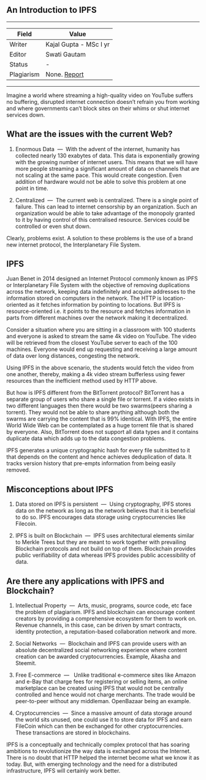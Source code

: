## An Introduction to IPFS

---
| Field | Value |
|----|----|
| Writer | Kajal Gupta - MSc I yr|
| Editor | Swati Gautam			   |
| Status | -                       |
| Plagiarism| None. [Report](./plag-reports/plag-ipfs.pdf) | 

---

Imagine a world where streaming a high-quality video on YouTube suffers no buffering, disrupted internet connection doesn’t refrain you from working and where governments can’t block sites on their whims or
shut internet services down.

## What are the issues with the current Web?

1. Enormous Data ​ — ​ With the advent of the internet, humanity has collected nearly 130 exabytes of data. This data is exponentially growing with the growing number of internet
users. This means that we will have more people streaming a significant amount of data on channels that are not scaling at the same pace. This would create congestion. Even addition of hardware would not be able to solve this problem at one point in time.

2. Centralized ​ — ​ The current web is centralized. There is a single point of failure. This can lead to internet censorship by an organization. Such an organization would be able to take advantage of the monopoly granted to it by having control of this centralised resource. Services could be controlled or even shut down.

Clearly, problems exist. A solution to these problems is the use of a brand new internet protocol, the Interplanetary File System.

## IPFS

Juan Benet in 2014 designed an Internet Protocol commonly known as IPFS or Interplanetary File System with the objective of removing duplications across the network, keeping data indefinitely and acquire addresses to the information stored on computers in the network. The HTTP is location-oriented as it fetches information by pointing to locations. But IPFS is resource-oriented i.e. it points to the resource and fetches information in parts from different machines over the network making it decentralized.

Consider a situation where you are sitting in a classroom with 100 students and everyone is asked to stream the same 4k video on YouTube. The video will be retrieved from the closest YouTube server to each of the 100 machines. Everyone would end up requesting and receiving a large amount of data over long distances, congesting the network.

Using IPFS in the above scenario, the students would fetch the video from one another, thereby, making a 4k video stream bufferless using fewer resources than the inefficient method used by HTTP above.

But how is IPFS different from the BitTorrent protocol? BitTorrent has a separate group of users who share a single file or torrent. If a video exists in two different languages then there would be two swarms(peers sharing a torrent). They would not be able to share anything although both the swarms are carrying the content that is 99% identical. With IPFS, the entire World Wide Web can be contemplated as a huge torrent file that is shared by everyone. Also, BitTorrent does not support all data types and it contains duplicate data which adds up to the data congestion problems.

IPFS generates a unique cryptographic hash for every file submitted to it that depends on the
content and hence achieves deduplication of data. It tracks version history that pre-empts information from being easily removed.

## Misconceptions about IPFS

1. Data stored on IPFS is persistent ​ — ​ Using cryptography, IPFS stores data on the network as long as the network believes that it is beneficial to do so. IPFS encourages data storage using cryptocurrencies like Filecoin.

2. IPFS is built on Blockchain ​ — ​ IPFS uses architectural elements similar to Merkle Trees but they are meant to work together with prevailing Blockchain protocols and not build on top of them. Blockchain provides public verifiability of data whereas IPFS provides public accessibility of data.

## Are there any applications with IPFS and Blockchain?

1. Intellectual Property ​ — ​ Arts, music, programs, source code, etc face the problem of plagiarism. IPFS and blockchain can encourage content creators by providing a comprehensive ecosystem for them to work on. Revenue channels, in this case, can be driven by smart contracts, identity protection, a reputation-based collaboration network and more.

2. Social Networks ​ — ​ Blockchain and IPFS can provide users with an absolute decentralized social networking experience where content creation can be awarded cryptocurrencies. Example, Akasha and Steemit.

3. Free E-commerce ​ — ​ ​ Unlike traditional e-commerce sites like Amazon and e-Bay that charge fees for registering or selling items, an online marketplace can be created using IPFS that would not be centrally controlled and hence would not charge merchants. The trade would be peer-to-peer without any middleman.  OpenBazaar being an example.

4. Cryptocurrencies ​ — ​ Since a massive amount of data storage around the world sits unused, one could use it to store data for IPFS and earn FileCoin which can then be exchanged for other cryptocurrencies. These transactions are stored in blockchains.

IPFS is a conceptually and technically complex protocol that has soaring ambitions to revolutionize the way data is exchanged across the Internet. There is no doubt that HTTP helped the internet become what we know it as today. But, with emerging technology and the need for a distributed infrastructure, IPFS will certainly work better.
